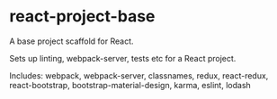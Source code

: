 # react-project-base
A base project scaffold for React.

Sets up linting, webpack-server, tests etc for a React project.

Includes: webpack, webpack-server, classnames, redux, react-redux, react-bootstrap, bootstrap-material-design, karma, eslint, lodash
